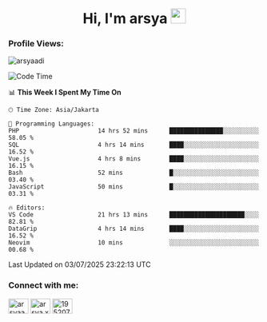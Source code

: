 <h1 align="center">Hi, I'm arsya 
  <img src="https://media.giphy.com/media/hvRJCLFzcasrR4ia7z/giphy.gif" width="30px"/>
</h1>

<p align="left"> <h3>Profile Views:</h3> <img src="https://komarev.com/ghpvc/?username=arsyaadi&label=Profile%20views&color=0e75b6&style=flat" alt="arsyaadi" /> </p>

<!--START_SECTION:waka-->
![Code Time](http://img.shields.io/badge/Code%20Time-4%2C172%20hrs%2049%20mins-blue)

📊 **This Week I Spent My Time On** 

```text
🕑︎ Time Zone: Asia/Jakarta

💬 Programming Languages: 
PHP                      14 hrs 52 mins      ███████████████░░░░░░░░░░   58.05 % 
SQL                      4 hrs 14 mins       ████░░░░░░░░░░░░░░░░░░░░░   16.52 % 
Vue.js                   4 hrs 8 mins        ████░░░░░░░░░░░░░░░░░░░░░   16.15 % 
Bash                     52 mins             █░░░░░░░░░░░░░░░░░░░░░░░░   03.40 % 
JavaScript               50 mins             █░░░░░░░░░░░░░░░░░░░░░░░░   03.31 % 

🔥 Editors: 
VS Code                  21 hrs 13 mins      █████████████████████░░░░   82.81 % 
DataGrip                 4 hrs 14 mins       ████░░░░░░░░░░░░░░░░░░░░░   16.52 % 
Neovim                   10 mins             ░░░░░░░░░░░░░░░░░░░░░░░░░   00.68 % 
```


 Last Updated on 03/07/2025 23:22:13 UTC
<!--END_SECTION:waka-->

<!-- - 📫 How to reach me **itsme@arsyaadi.software** -->


<h3 align="left">Connect with me:</h3>
<p align="left">
<a href="https://linkedin.com/in/arsyaadi" target="blank"><img align="center" src="https://raw.githubusercontent.com/rahuldkjain/github-profile-readme-generator/master/src/images/icons/Social/linked-in-alt.svg" alt="arsyaadi" height="30" width="40" /></a>
<a href="https://fb.com/arsya.xkz" target="blank"><img align="center" src="https://raw.githubusercontent.com/rahuldkjain/github-profile-readme-generator/master/src/images/icons/Social/facebook.svg" alt="arsya.xkz" height="30" width="40" /></a>
<a href="https://stackoverflow.com/users/19520749" target="blank"><img align="center" src="https://raw.githubusercontent.com/rahuldkjain/github-profile-readme-generator/master/src/images/icons/Social/stack-overflow.svg" alt="19520749" height="30" width="40" /></a>
</p>
